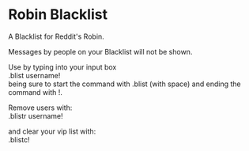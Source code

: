 # Robin Blacklist

A Blacklist for Reddit's Robin.

Messages by people on your Blacklist will not be shown.

Use by typing into your input box  
.blist username!  
being sure to start the command with .blist (with space) and ending the command with !.  

Remove users with:  
.blistr username!

and clear your vip list with:  
.blistc!
